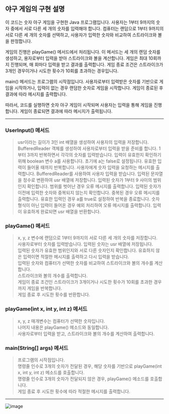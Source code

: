 ## 야구 게임의 구현 설명

이 코드는 숫자 야구 게임을 구현한 Java 프로그램입니다. 
사용자는 1부터 9까지의 숫자 중에서 서로 다른 세 개의 숫자를 입력해야 합니다. 
컴퓨터는 랜덤으로 1부터 9까지의 서로 다른 세 개의 숫자를 선택하고, 사용자가 입력한 숫자와 비교하여 스트라이크와 볼을 판정합니다.

게임의 진행은 playGame() 메서드에서 처리됩니다. 이 메서드는 세 개의 랜덤 숫자를 생성하고,
용자로부터 입력을 받아 스트라이크와 볼을 계산합니다.
게임은 최대 10회까지 진행되며, 매 회마다 입력을 받고 결과를 출력합니다. 
게임 종료 조건은 스트라이크가 3개인 경우이거나 시도한 횟수가 10회를 초과하는 경우입니다.

main() 메서드는 프로그램의 시작점입니다. 사용자로부터 입력받은 숫자를 기반으로 게임을 시작하거나, 입력이 없는 경우 랜덤한 숫자로 게임을 시작합니다. 게임이 종료된 후 결과에 따라 메시지를 출력합니다.

따라서, 코드를 실행하면 숫자 야구 게임이 시작되며 사용자는 입력을 통해 게임을 진행합니다. 게임이 종료되면 결과에 따라 메시지가 출력됩니다.

---
### UserInput() 메서드
>usr이라는 길이가 3인 int 배열을 생성하여 사용자의 입력을 저장합니다.
BufferedReader 객체를 생성하여 사용자로부터 입력을 받을 준비를 합니다.
1부터 3까지 반복하면서 각각의 숫자를 입력받습니다.
입력이 유효한지 확인하기 위해 boolean 변수 a를 사용합니다. 초기에 a는 false로 설정됩니다.
유효한 입력이 들어올 때까지 반복합니다.
사용자에게 숫자 입력을 요청하는 메시지를 출력합니다.
BufferedReader를 사용하여 사용자 입력을 받습니다.
입력된 문자열을 정수로 변환하여 usr 배열에 저장합니다.
입력된 숫자가 1부터 9 사이의 범위인지 확인합니다. 범위를 벗어난 경우 오류 메시지를 출력합니다.
입력된 숫자가 이전에 입력한 숫자와 중복되지 않는지 확인합니다. 중복된 경우 오류 메시지를 출력합니다.
유효한 입력인 경우 a를 true로 설정하여 반복을 종료합니다.
숫자 형식이 아닌 입력이 들어온 경우 예외 처리하여 오류 메시지를 출력합니다.
입력이 유효하게 완료되면 usr 배열을 반환합니다.

### playGame() 메서드
> x, y, z 변수에 랜덤으로 1부터 9까지의 서로 다른 세 개의 숫자를 저장합니다.<br>
사용자로부터 숫자를 입력받습니다. 입력된 숫자는 usr 배열에 저장됩니다.<br>
입력된 숫자가 유효한 범위인지와 서로 다른 숫자인지 확인합니다. 유효하지 않은 입력이면 적절한 메시지를 출력하고 다시 입력을 받습니다.<br>
입력된 숫자와 컴퓨터가 선택한 숫자를 비교하여 스트라이크와 볼의 개수를 계산합니다.<br>
스트라이크와 볼의 개수를 출력합니다.<br>
게임이 종료 조건인 스트라이크가 3개이거나 시도한 횟수가 10회를 초과한 경우까지 게임을 반복합니다.<br>
게임 종료 후 시도한 횟수를 반환합니다.

### playGame(int x, int y, int z) 메서드
> x, y, z 매개변수는 컴퓨터가 선택한 숫자입니다.<br>
나머지 내용은 playGame() 메소드와 동일합니다.<br>
>  사용자로부터 입력을 받고, 스트라이크와 볼의 개수를 계산하여 출력합니다.

### main(String[] args) 메서드
>프로그램의 시작점입니다.<br>
명령줄 인수로 3개의 숫자가 전달된 경우, 해당 숫자를 기반으로 playGame(int x, int y, int z) 메소드를 호출합니다.<br>
명령줄 인수로 3개의 숫자가 전달되지 않은 경우, playGame() 메소드를 호출합니다.<br>
게임 종료 후 시도한 횟수에 따라 적절한 메시지를 출력합니다.

---

![image](https://github.com/kangjungmook/School_Study/assets/106642094/a4078671-5f0b-4064-808c-e3cb100c6d30)

